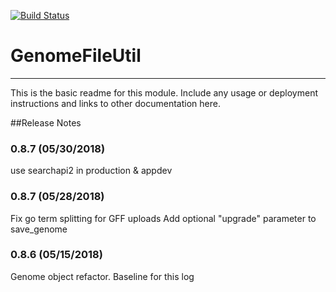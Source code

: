 [![Build Status](https://travis-ci.org/msneddon/GenomeFileUtil.svg?branch=master)](https://travis-ci.org/msneddon/GenomeFileUtil)

# GenomeFileUtil
---

This is the basic readme for this module. Include any usage or deployment instructions and links to other documentation here.


##Release Notes

### 0.8.7 (05/30/2018)
use searchapi2 in production & appdev

### 0.8.7 (05/28/2018)
Fix go term splitting for GFF uploads
Add optional "upgrade" parameter to save_genome

### 0.8.6 (05/15/2018)
Genome object refactor. Baseline for this log